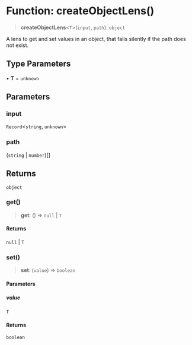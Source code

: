 # Function: createObjectLens()

> **createObjectLens**\<`T`\>(`input`, `path`): `object`

A lens to get and set values in an object, that fails silently if the path does not exist.

## Type Parameters

• **T** = `unknown`

## Parameters

### input

`Record`\<`string`, `unknown`\>

### path

(`string` \| `number`)[]

## Returns

`object`

### get()

> **get**: () => `null` \| `T`

#### Returns

`null` \| `T`

### set()

> **set**: (`value`) => `boolean`

#### Parameters

##### value

`T`

#### Returns

`boolean`
